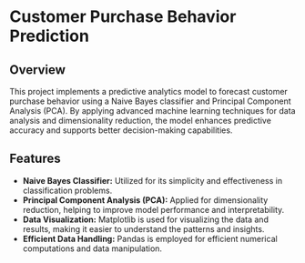 # Customer Purchase Behavior Prediction
## Overview
This project implements a predictive analytics model to forecast customer purchase behavior using a Naive Bayes classifier and Principal Component Analysis (PCA). By applying advanced machine learning techniques for data analysis and dimensionality reduction, the model enhances predictive accuracy and supports better decision-making capabilities.

## Features
- **Naive Bayes Classifier:** Utilized for its simplicity and effectiveness in classification problems.
- **Principal Component Analysis (PCA):** Applied for dimensionality reduction, helping to improve model performance and interpretability.
- **Data Visualization:** Matplotlib is used for visualizing the data and results, making it easier to understand the patterns and insights.
- **Efficient Data Handling:** Pandas is employed for efficient numerical computations and data manipulation.
